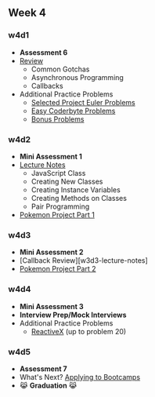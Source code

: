 ## Week 4

### w4d1
+ **Assessment 6**
+ [Review][w4d1-lecture-notes]
  + Common Gotchas
  + Asynchronous Programming
  + Callbacks
+ Additional Practice Problems
  + [Selected Project Euler Problems](./pe.md)
  + [Easy Coderbyte Problems](https://coderbyte.com/challenges/)
  + [Bonus Problems](./bonuses)

[w4d1-lecture-notes]:./d1/lecture_notes.md

### w4d2
+ **Mini Assessment 1**
+ [Lecture Notes][w4d4-lecture-notes]
  + JavaScript Class
  + Creating New Classes
  + Creating Instance Variables
  + Creating Methods on Classes
  + Pair Programming
+ [Pokemon Project Part 1][pokemon_1]

### w4d3
+ **Mini Assessment 2**
+ [Callback Review][w3d3-lecture-notes]
+ [Pokemon Project Part 2][pokemon_2]

### w4d4
+ **Mini Assessment 3**
+ **Interview Prep/Mock Interviews**
+ Additional Practice Problems
  + [ReactiveX](http://reactivex.io/learnrx/) (up to problem 20)

[w4d4-lecture-notes]:./d4/lecture_notes.md
[pokemon_1]:./pokemon/pokemon.md
[pokemon_2]:./pokemon/battle.md

### w4d5
+ **Assessment 7**
+ What's Next? [Applying to Bootcamps](./bootcamp_applications.md)
+ :joy_cat: **Graduation** :joy_cat:
